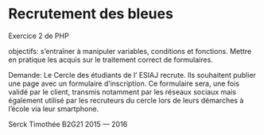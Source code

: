 # Recrutement des bleues

Exercice 2 de PHP

objectifs: s’entraîner à manipuler variables, conditions et fonctions. Mettre en pratique les acquis sur le traitement correct de formulaires.

Demande: 
Le Cercle des étudiants de l’ ESIAJ recrute. Ils souhaitent publier une page avec un formulaire d’inscription. 
Ce formulaire sera, une fois validé par le client, transmis notamment par les réseaux sociaux mais également utilisé par les recruteurs du cercle lors de leurs démarches à l’école via leur smartphone.


Serck Timothée B2G21 2015 — 2016

